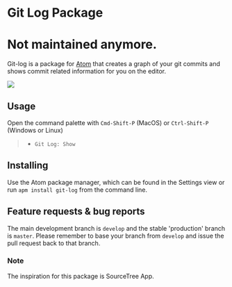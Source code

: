 # Git Log Package

# Not maintained anymore.

Git-log is a package for [Atom][atom] that creates a graph of your git commits and shows commit related information for you on the editor.

![](https://raw.githubusercontent.com/NikhilKalige/git-log/master/resources/git-log.gif)

## Usage

Open the command palette with `Cmd-Shift-P` (MacOS) or `Ctrl-Shift-P` (Windows or Linux)

>- `Git Log: Show`

## Installing

Use the Atom package manager, which can be found in the Settings view or
run `apm install git-log` from the command line.

## Feature requests & bug reports

The main development branch is `develop` and the stable 'production' branch is `master`. Please remember to base your branch from `develop` and issue the pull request back to that branch.

### Note
The inspiration for this package is SourceTree App. 

[atom]: http://atom.io/
